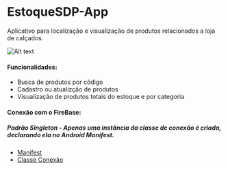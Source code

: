 # EstoqueSDP-App

Aplicativo para localização e visualização de produtos relacionados a loja de calçados.

![ Alt text](https://github.com/samirmaciel/EstoqueSDP-App/blob/master/estoque.gif) [](estoque.gif)


#### Funcionalidades: 

* Busca de produtos por código
* Cadastro ou atualizção de produtos
* Visualização de produtos totais do estoque e por categoria


#### Conexão com o FireBase:

##### Padrão Singleton - Apenas uma **instância** da classe de conexão é criada, declarando ela no Android Manifest.

* [Manifest](https://github.com/samirmaciel/EstoqueSDP-App/blob/master/app/src/main/AndroidManifest.xml)
* [Classe Conexão](https://github.com/samirmaciel/EstoqueSDP-App/blob/master/app/src/main/java/com/samirmaciel/estoquesdp/banco/FireBaseBanco.java)
